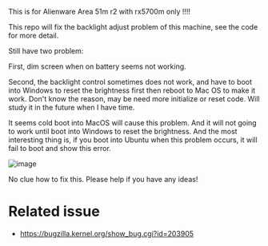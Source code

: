 This is for Alienware Area 51m r2 with rx5700m only !!!!

This repo will fix the backlight adjust problem of this machine, see the code for more detail.

Still have two problem:

First, dim screen when on battery seems not working.

Second, the backlight control sometimes does not work, and have to boot into Windows to reset the brightness first then reboot to Mac OS to make it work. Don't know the reason, may be need more initialize or reset code. Will study it in the future when I have time.

It seems cold boot into MacOS will cause this problem. And it will not going to work until boot into Windows to reset the brightness. And the most interesting thing is, if you boot into Ubuntu when this problem occurs, it will fail to boot and show this error.

![image](https://user-images.githubusercontent.com/46492291/132368573-15901d6a-8b5e-446b-b66d-0f7c0cf0eb18.png)

No clue how to fix this. Please help if you have any ideas!

# Related issue

* https://bugzilla.kernel.org/show_bug.cgi?id=203905

